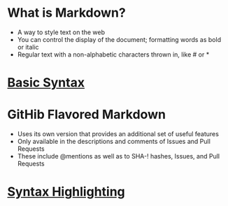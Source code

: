 # What is Markdown?

* A way to style text on the web
* You can control the display of the document; formatting words as bold or italic
* Regular text with a non-alphabetic characters thrown in, like # or *

# [Basic Syntax](https://guides.github.com/features/mastering-markdown/)

# GitHib Flavored Markdown
* Uses its own version that provides an additional set of useful features
* Only available in the descriptions and comments of Issues and Pull Requests
* These include @mentions as well as to SHA-! hashes, Issues, and Pull Requests
# [Syntax Highlighting](https://docs.github.com/en/github/writing-on-github/getting-started-with-writing-and-formatting-on-github/basic-writing-and-formatting-syntax)
